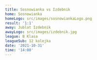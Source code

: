 ```yaml
---
title: Sosnowianka vs Izdebnik
home: Sosnowianka
homeLogo: src/images/sosnowiankaLogo.png
result: '1:1'
away: Jublat Izdebnik
awayLogo: src/images/izdebnik.jpg
league: B Klasa
leagueSub: 12 kolejka
date: '2021-10-31'
time: '14:00'
---
```

